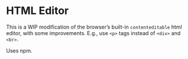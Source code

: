 # HTML Editor

This is a WIP modification of the browser’s built-in `contenteditable` html editor, with some improvements. E.g., use `<p>` tags instead of `<div>` and `<br>`.

Uses npm.
